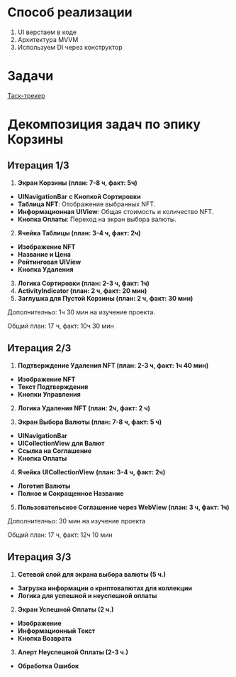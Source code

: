 # Способ реализации

1. UI верстаем в коде
2. Архитектура MVVM
3. Используем DI через конструктор

# Задачи

[Таск-трекер](https://github.com/users/kover/projects/3/views/1)

#  Декомпозиция задач по эпику Корзины

## Итерация 1/3

 1. **Экран Корзины (план: 7-8 ч, факт: 5ч)**

- **UINavigationBar** **с Кнопкой Сортировки**
- **Таблица NFT**: Отображение выбранных NFT.
- **Информационная** **UIView**: Общая стоимость и количество NFT.
- **Кнопка Оплаты**: Переход на экран выбора валюты.

2. **Ячейка Таблицы (план: 3-4 ч, факт: 2ч)**

- **Изображение NFT**
- **Название и Цена**
- **Рейтинговая** **UIView**
- **Кнопка Удаления**

3. **Логика Сортировки (план: 2-3 ч, факт: 1ч)**
4. **ActivityIndicator (план: 2 ч, факт: 20 мин)**
5. **Заглушка для Пустой Корзины (план: 2 ч, факт: 30 мин)**


 Дополнителньо: 1ч 30 мин на изучение проекта.
 
 Общий план: 17 ч, факт:  10ч 30 мин

## Итерация 2/3

1. **Подтверждение Удаления NFT (план: 2-3 ч, факт: 1ч 40 мин)**

- **Изображение NFT**
- **Текст Подтверждения**
- **Кнопки Управления**

2. **Логика Удаления NFT (план: 2ч, факт: 2 ч)**

3. **Экран Выбора Валюты (план: 7-8 ч, факт: 5 ч)**

- **UINavigationBar**
- **UICollectionView** **для Валют**
- **Ссылка на Соглашение**
- **Кнопка Оплаты**

4. **Ячейка** **UICollectionView** **(план: 3-4 ч, факт: 2ч)**

- **Логотип Валюты**
- **Полное и Сокращенное Название**
 
5. **Пользовательское Соглашение через WebView (план: 3 ч, факт: 1ч)**

 Дополнителньо: 30 мин на изучение проекта
 
 Общий план: 17 ч, факт:  12ч 10 мин

## Итерация 3/3

1. **Сетевой слой для экрана выбора валюты (5 ч.)**

- **Загрузка информации о криптовалютах для коллекции**
- **Логика для успешной и неуспешной оплаты**

2. **Экран Успешной Оплаты (2 ч.)**

- **Изображение**
- **Информационный Текст**
- **Кнопка Возврата**

3. **Алерт Неуспешной Оплаты (2-3 ч.)**

- **Обработка Ошибок**


